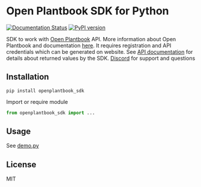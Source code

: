 # Open Plantbook SDK for Python

[![Documentation Status](https://readthedocs.org/projects/open-plantbook-sdk/badge/?version=latest)](https://openplantbook-sdk.readthedocs.io/en/latest/?badge=latest)
[![PyPI version](https://badge.fury.io/py/open-plantbook-sdk.svg)](https://badge.fury.io/py/open-plantbook-sdk)

SDK to work with [Open Plantbook](https://open.plantbook.io) API. More information about Open Plantbook and documentation [here](https://github.com/slaxor505/OpenPlantbook-client).
It requires registration and API credentials which can be generated on website.
See [API documentation](https://documenter.getpostman.com/view/12627470/TVsxBRjD) for details about returned values by the SDK.
[Discord](https://discord.gg/dguPktq9Zh) for support and questions 

## Installation

```shell
pip install openplantbook_sdk
```

Import or require module
```python
from openplantbook_sdk import ...
```

## Usage

See [demo.py](demo.py)


## License
MIT
